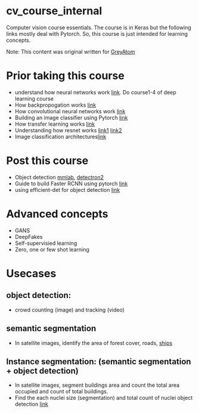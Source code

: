 # cv_course_internal
Computer vision course essentials. The course is in Keras but the following links mostly deal with Pytorch. So, this course is just intended for learning concepts.

Note: This content was original written for [GreyAtom](http://greyatom.com/)

# Prior taking this course 
- understand how neural networks work [link](https://www.coursera.org/specializations/deep-learning). Do course1-4 of deep learning course
- How backpropogation works [link](https://www.youtube.com/watch?v=6BMwisTZFr4&feature=youtu.be)
- How convolutional neural networks work [link](https://brohrer.github.io/how_convolutional_neural_networks_work.html)
- Building an image classifier using Pytorch [link](https://pytorch.org/tutorials/beginner/blitz/cifar10_tutorial.html)
- How transfer learning works [link](https://medium.com/@14prakash/transfer-learning-using-keras-d804b2e04ef8)
- Understanding how resnet works [link1](https://medium.com/@14prakash/understanding-and-implementing-architectures-of-resnet-and-resnext-for-state-of-the-art-image-cf51669e1624) [link2](https://medium.com/@14prakash/understanding-and-implementing-architectures-of-resnet-and-resnext-for-state-of-the-art-image-cc5d0adf648e)
- Image classification architectures[link](https://medium.com/@14prakash/image-classification-architectures-review-d8b95075998f)

# Post this course  
- Object detection [mmlab](https://github.com/open-mmlab/mmdetection), [detectron2](https://github.com/facebookresearch/detectron2)
- Guide to build Faster RCNN using pytorch [link](https://medium.com/@fractaldle/guide-to-build-faster-rcnn-in-pytorch-95b10c273439)
- using efficient-det for object detection [link](https://github.com/toandaominh1997/EfficientDet.Pytorch)

# Advanced concepts 
- GANS
- DeepFakes 
- Self-supervisied learning 
- Zero, one or few shot learning 

# Usecases

## object detection: 
- crowd counting (image) and tracking (video) 

## semantic segmentation
- In satellite images, identify the area of forest cover, roads, [ships](https://www.kaggle.com/c/airbus-ship-detection/data)

## Instance segmentation: (semantic segmentation + object detection)
- In satellite images, segment buildings area and count the total area occupied and count of total buildings.
- Find the each nuclei size (segmentation) and total count of nuclei object detection [link](https://www.kaggle.com/c/data-science-bowl-2018/overview)
